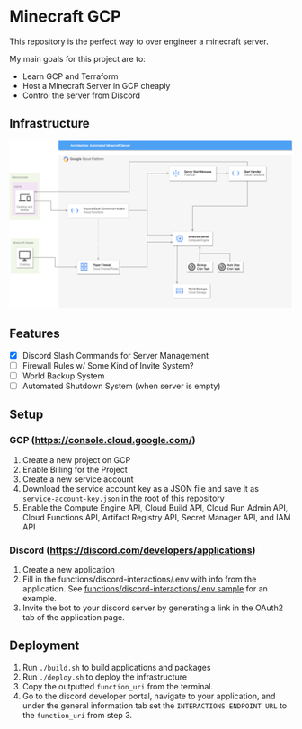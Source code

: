 # Minecraft GCP
This repository is the perfect way to over engineer a minecraft server.

My main goals for this project are to:
- Learn GCP and Terraform
- Host a Minecraft Server in GCP cheaply
- Control the server from Discord

## Infrastructure
![Infrastructure Diagram](docs/infrastructure.png)

## Features
- [x] Discord Slash Commands for Server Management
- [ ] Firewall Rules w/ Some Kind of Invite System?
- [ ] World Backup System
- [ ] Automated Shutdown System (when server is empty)

## Setup
### GCP (https://console.cloud.google.com/)
1. Create a new project on GCP
2. Enable Billing for the Project
3. Create a new service account
4. Download the service account key as a JSON file and save it as `service-account-key.json` in the root of this repository
5. Enable the Compute Engine API, Cloud Build API, Cloud Run Admin API, Cloud Functions API, Artifact Registry API, Secret Manager API, and IAM API

### Discord (https://discord.com/developers/applications)
1. Create a new application
2. Fill in the functions/discord-interactions/.env with info from the application. See [functions/discord-interactions/.env.sample](functions/discord-interactions/.env.sample) for an example.
3. Invite the bot to your discord server by generating a link in the OAuth2 tab of the application page.

## Deployment
1. Run `./build.sh` to build applications and packages
2. Run `./deploy.sh` to deploy the infrastructure
3. Copy the outputted `function_uri` from the terminal.
4. Go to the discord developer portal, navigate to your application, and under the general information tab set the `INTERACTIONS ENDPOINT URL` to the `function_uri` from step 3.

